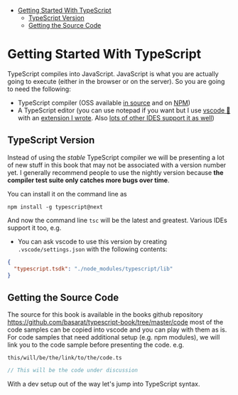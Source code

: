- [Getting Started With TypeScript](#getting-started-with-typescript)
  - [TypeScript Version](#typescript-version)
  - [Getting the Source Code](#getting-the-source-code)

# Getting Started With TypeScript

TypeScript compiles into JavaScript. JavaScript is what you are actually going to execute (either in the browser or on the server). So you are going to need the following:

- TypeScript compiler (OSS available [in source](https://github.com/Microsoft/TypeScript/) and on [NPM](https://www.npmjs.com/package/typescript))
- A TypeScript editor (you can use notepad if you want but I use [vscode 🌹](https://code.visualstudio.com/) with an [extension I wrote](https://marketplace.visualstudio.com/items?itemName=basarat.god). Also [lots of other IDES support it as well](https://github.com/Microsoft/TypeScript/wiki/TypeScript-Editor-Support))

## TypeScript Version

Instead of using the _stable_ TypeScript compiler we will be presenting a lot of new stuff in this book that may not be associated with a version number yet. I generally recommend people to use the nightly version because **the compiler test suite only catches more bugs over time**.

You can install it on the command line as

```
npm install -g typescript@next
```

And now the command line `tsc` will be the latest and greatest. Various IDEs support it too, e.g.

- You can ask vscode to use this version by creating `.vscode/settings.json` with the following contents:

```json
{
  "typescript.tsdk": "./node_modules/typescript/lib"
}
```

## Getting the Source Code

The source for this book is available in the books github repository https://github.com/basarat/typescript-book/tree/master/code most of the code samples can be copied into vscode and you can play with them as is. For code samples that need additional setup (e.g. npm modules), we will link you to the code sample before presenting the code. e.g.

`this/will/be/the/link/to/the/code.ts`

```ts
// This will be the code under discussion
```

With a dev setup out of the way let's jump into TypeScript syntax.
